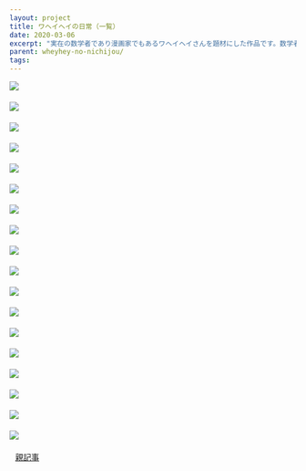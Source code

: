 ```yaml
---
layout: project
title: ワヘイヘイの日常（一覧）
date: 2020-03-06
excerpt: "実在の数学者であり漫画家でもあるワヘイヘイさんを題材にした作品です。数学者の日常を描きました。"
parent: wheyhey-no-nichijou/
tags: 
---
```


<div style=”color:black">
<div>
  <img src="{{ site.img }}/waheyhey-no-nichijou/1.png">
</div>
<div style="padding : 10px">
  
</div>
<div>
  <img src="{{ site.img }}/waheyhey-no-nichijou/2.png">
</div>
<div style="padding : 10px">
  
</div>
<div>
  <img src="{{ site.img }}/waheyhey-no-nichijou/3.png">
</div>
<div style="padding : 10px">
  
</div>
<div>
  <img src="{{ site.img }}/waheyhey-no-nichijou/4.png">
</div>
<div style="padding : 10px">
  
</div>
<div>
  <img src="{{ site.img }}/waheyhey-no-nichijou/5.png">
</div>
<div style="padding : 10px">
  
</div>
<div>
  <img src="{{ site.img }}/waheyhey-no-nichijou/6.png">
</div>
<div style="padding : 10px">
  
</div>
<div>
  <img src="{{ site.img }}/waheyhey-no-nichijou/7.png">
</div>
<div style="padding : 10px">
  
</div>
<div>
  <img src="{{ site.img }}/waheyhey-no-nichijou/8.png">
</div>
<div style="padding : 10px">
  
</div>
<div>
  <img src="{{ site.img }}/waheyhey-no-nichijou/9.png">
</div>
<div style="padding : 10px">
  
</div>
<div>
  <img src="{{ site.img }}/waheyhey-no-nichijou/10.png">
</div>
<div style="padding : 10px">
  
</div>
<div>
  <img src="{{ site.img }}/waheyhey-no-nichijou/11.png">
</div>
<div style="padding : 10px">
  
</div>
<div>
  <img src="{{ site.img }}/waheyhey-no-nichijou/12.png">
</div>
<div style="padding : 10px">
  
</div>
<div>
  <img src="{{ site.img }}/waheyhey-no-nichijou/13.png">
</div>
<div style="padding : 10px">
  
</div>
<div>
  <img src="{{ site.img }}/waheyhey-no-nichijou/14.png">
</div>
<div style="padding : 10px">
  
</div>
<div>
  <img src="{{ site.img }}/waheyhey-no-nichijou/15.png">
</div>
<div style="padding : 10px">
  
</div>
<div>
  <img src="{{ site.img }}/waheyhey-no-nichijou/16.png">
</div>
<div style="padding : 10px">
  
</div>
<div>
  <img src="{{ site.img }}/waheyhey-no-nichijou/17.png">
</div>
<div style="padding : 10px">
  
</div>
<div>
  <img src="{{ site.img }}/waheyhey-no-nichijou/18.png">
</div>
<div style="padding : 10px">
  
</div>
<div>
    <span style="padding : 10px" class="center">
        <a class="btn zoombtn" href="{{ site.url }}/{{ page.parent }}">
            親記事
        </a>
    </span>
</div>
</div>
